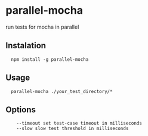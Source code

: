 parallel-mocha
==============

run tests for mocha in parallel

## Instalation
```shell
  npm install -g parallel-mocha
```

## Usage
```shell
  parallel-mocha ./your_test_directory/*
```

## Options
```shell
    --timeout set test-case timeout in milliseconds
    --slow slow test threshold in milliseconds
```